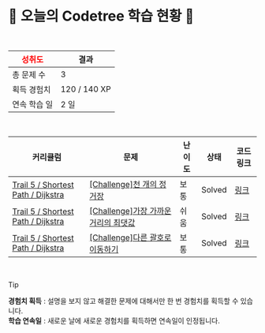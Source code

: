 # 🌲 오늘의 Codetree 학습 현황 🌲

<br />

| <span style="color:red;display:block;text-align:center;"> **성취도**</span> | 결과 |
|---|---|
| 총 문제 수 | 3 |
| 획득 경험치 | 120 / 140 XP |
| 연속 학습 일 | 2 일 |

<br />

|커리큘럼|문제|난이도|상태|코드 링크|
|---|---|---|---|---|
|[Trail 5 / Shortest Path / Dijkstra](https://www.codetree.ai/trail-info/intermediate-mid/)|[[Challenge]천 개의 정거장](https://www.codetree.ai/trails/complete/curated-cards/challenge-thousand-stops/)|보통|Solved|[링크](https://github.com/LeeSY99/algo-studyy/blob/main/251001/%EC%B2%9C%20%EA%B0%9C%EC%9D%98%20%EC%A0%95%EA%B1%B0%EC%9E%A5/thousand-stops.py)|
|[Trail 5 / Shortest Path / Dijkstra](https://www.codetree.ai/trail-info/intermediate-mid/)|[[Challenge]가장 가까운 거리의 최댓값](https://www.codetree.ai/trails/complete/curated-cards/challenge-maximum-of-nearest-distance/)|쉬움|Solved|[링크](https://github.com/LeeSY99/algo-studyy/blob/main/251001/%EA%B0%80%EC%9E%A5%20%EA%B0%80%EA%B9%8C%EC%9A%B4%20%EA%B1%B0%EB%A6%AC%EC%9D%98%20%EC%B5%9C%EB%8C%93%EA%B0%92/maximum-of-nearest-distance.py)|
|[Trail 5 / Shortest Path / Dijkstra](https://www.codetree.ai/trail-info/intermediate-mid/)|[[Challenge]다른 괄호로 이동하기](https://www.codetree.ai/trails/complete/curated-cards/challenge-move-to-another-parenthesis/)|보통|Solved|[링크](https://github.com/LeeSY99/algo-studyy/blob/main/251001/%EB%8B%A4%EB%A5%B8%20%EA%B4%84%ED%98%B8%EB%A1%9C%20%EC%9D%B4%EB%8F%99%ED%95%98%EA%B8%B0/move-to-another-parenthesis.py)|


<br />

> [!TIP]
> **경험치 획득** : 설명을 보지 않고 해결한 문제에 대해서만 한 번 경험치를 획득할 수 있습니다.  
> **학습 연속일** : 새로운 날에 새로운 경험치를 획득하면 연속일이 인정됩니다.

